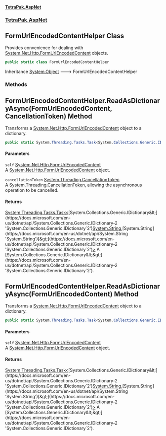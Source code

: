 #### [TetraPak.AspNet](index.md 'index')
### [TetraPak.AspNet](TetraPak_AspNet.md 'TetraPak.AspNet')
## FormUrlEncodedContentHelper Class
Provides convenience for dealing with [System.Net.Http.FormUrlEncodedContent](https://docs.microsoft.com/en-us/dotnet/api/System.Net.Http.FormUrlEncodedContent 'System.Net.Http.FormUrlEncodedContent') objects.  
```csharp
public static class FormUrlEncodedContentHelper
```

Inheritance [System.Object](https://docs.microsoft.com/en-us/dotnet/api/System.Object 'System.Object') &#129106; FormUrlEncodedContentHelper  
### Methods
<a name='TetraPak_AspNet_FormUrlEncodedContentHelper_ReadAsDictionaryAsync(System_Net_Http_FormUrlEncodedContent_System_Threading_CancellationToken)'></a>
## FormUrlEncodedContentHelper.ReadAsDictionaryAsync(FormUrlEncodedContent, CancellationToken) Method
Transforms a [System.Net.Http.FormUrlEncodedContent](https://docs.microsoft.com/en-us/dotnet/api/System.Net.Http.FormUrlEncodedContent 'System.Net.Http.FormUrlEncodedContent') object to a dictionary.  
```csharp
public static System.Threading.Tasks.Task<System.Collections.Generic.IDictionary<string,string>> ReadAsDictionaryAsync(this System.Net.Http.FormUrlEncodedContent self, System.Threading.CancellationToken cancellationToken);
```
#### Parameters
<a name='TetraPak_AspNet_FormUrlEncodedContentHelper_ReadAsDictionaryAsync(System_Net_Http_FormUrlEncodedContent_System_Threading_CancellationToken)_self'></a>
`self` [System.Net.Http.FormUrlEncodedContent](https://docs.microsoft.com/en-us/dotnet/api/System.Net.Http.FormUrlEncodedContent 'System.Net.Http.FormUrlEncodedContent')  
A [System.Net.Http.FormUrlEncodedContent](https://docs.microsoft.com/en-us/dotnet/api/System.Net.Http.FormUrlEncodedContent 'System.Net.Http.FormUrlEncodedContent') object.  
  
<a name='TetraPak_AspNet_FormUrlEncodedContentHelper_ReadAsDictionaryAsync(System_Net_Http_FormUrlEncodedContent_System_Threading_CancellationToken)_cancellationToken'></a>
`cancellationToken` [System.Threading.CancellationToken](https://docs.microsoft.com/en-us/dotnet/api/System.Threading.CancellationToken 'System.Threading.CancellationToken')  
A [System.Threading.CancellationToken](https://docs.microsoft.com/en-us/dotnet/api/System.Threading.CancellationToken 'System.Threading.CancellationToken'), allowing the asynchronous operation to be cancelled.  
  
#### Returns
[System.Threading.Tasks.Task&lt;](https://docs.microsoft.com/en-us/dotnet/api/System.Threading.Tasks.Task-1 'System.Threading.Tasks.Task`1')[System.Collections.Generic.IDictionary&lt;](https://docs.microsoft.com/en-us/dotnet/api/System.Collections.Generic.IDictionary-2 'System.Collections.Generic.IDictionary`2')[System.String](https://docs.microsoft.com/en-us/dotnet/api/System.String 'System.String')[,](https://docs.microsoft.com/en-us/dotnet/api/System.Collections.Generic.IDictionary-2 'System.Collections.Generic.IDictionary`2')[System.String](https://docs.microsoft.com/en-us/dotnet/api/System.String 'System.String')[&gt;](https://docs.microsoft.com/en-us/dotnet/api/System.Collections.Generic.IDictionary-2 'System.Collections.Generic.IDictionary`2')[&gt;](https://docs.microsoft.com/en-us/dotnet/api/System.Threading.Tasks.Task-1 'System.Threading.Tasks.Task`1')  
A [System.Collections.Generic.IDictionary&lt;&gt;](https://docs.microsoft.com/en-us/dotnet/api/System.Collections.Generic.IDictionary-2 'System.Collections.Generic.IDictionary`2').  
  
<a name='TetraPak_AspNet_FormUrlEncodedContentHelper_ReadAsDictionaryAsync(System_Net_Http_FormUrlEncodedContent)'></a>
## FormUrlEncodedContentHelper.ReadAsDictionaryAsync(FormUrlEncodedContent) Method
Transforms a [System.Net.Http.FormUrlEncodedContent](https://docs.microsoft.com/en-us/dotnet/api/System.Net.Http.FormUrlEncodedContent 'System.Net.Http.FormUrlEncodedContent') object to a dictionary.  
```csharp
public static System.Threading.Tasks.Task<System.Collections.Generic.IDictionary<string,string>> ReadAsDictionaryAsync(this System.Net.Http.FormUrlEncodedContent self);
```
#### Parameters
<a name='TetraPak_AspNet_FormUrlEncodedContentHelper_ReadAsDictionaryAsync(System_Net_Http_FormUrlEncodedContent)_self'></a>
`self` [System.Net.Http.FormUrlEncodedContent](https://docs.microsoft.com/en-us/dotnet/api/System.Net.Http.FormUrlEncodedContent 'System.Net.Http.FormUrlEncodedContent')  
A [System.Net.Http.FormUrlEncodedContent](https://docs.microsoft.com/en-us/dotnet/api/System.Net.Http.FormUrlEncodedContent 'System.Net.Http.FormUrlEncodedContent') object.  
  
#### Returns
[System.Threading.Tasks.Task&lt;](https://docs.microsoft.com/en-us/dotnet/api/System.Threading.Tasks.Task-1 'System.Threading.Tasks.Task`1')[System.Collections.Generic.IDictionary&lt;](https://docs.microsoft.com/en-us/dotnet/api/System.Collections.Generic.IDictionary-2 'System.Collections.Generic.IDictionary`2')[System.String](https://docs.microsoft.com/en-us/dotnet/api/System.String 'System.String')[,](https://docs.microsoft.com/en-us/dotnet/api/System.Collections.Generic.IDictionary-2 'System.Collections.Generic.IDictionary`2')[System.String](https://docs.microsoft.com/en-us/dotnet/api/System.String 'System.String')[&gt;](https://docs.microsoft.com/en-us/dotnet/api/System.Collections.Generic.IDictionary-2 'System.Collections.Generic.IDictionary`2')[&gt;](https://docs.microsoft.com/en-us/dotnet/api/System.Threading.Tasks.Task-1 'System.Threading.Tasks.Task`1')  
A [System.Collections.Generic.IDictionary&lt;&gt;](https://docs.microsoft.com/en-us/dotnet/api/System.Collections.Generic.IDictionary-2 'System.Collections.Generic.IDictionary`2').  
  
